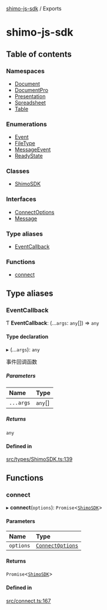 [shimo-js-sdk](README.md) / Exports

# shimo-js-sdk

## Table of contents

### Namespaces

- [Document](modules/Document.md)
- [DocumentPro](modules/DocumentPro.md)
- [Presentation](modules/Presentation.md)
- [Spreadsheet](modules/Spreadsheet.md)
- [Table](modules/Table.md)

### Enumerations

- [Event](enums/Event.md)
- [FileType](enums/FileType.md)
- [MessageEvent](enums/MessageEvent.md)
- [ReadyState](enums/ReadyState.md)

### Classes

- [ShimoSDK](classes/ShimoSDK.md)

### Interfaces

- [ConnectOptions](interfaces/ConnectOptions.md)
- [Message](interfaces/Message.md)

### Type aliases

- [EventCallback](modules.md#eventcallback)

### Functions

- [connect](modules.md#connect)

## Type aliases

### EventCallback

Ƭ **EventCallback**: (...`args`: `any`[]) => `any`

#### Type declaration

▸ (...`args`): `any`

事件回调函数

##### Parameters

| Name | Type |
| :------ | :------ |
| `...args` | `any`[] |

##### Returns

`any`

#### Defined in

[src/types/ShimoSDK.ts:139](https://github.com/shimohq/shimo-js-sdk/blob/f4ed478/src/types/ShimoSDK.ts#L139)

## Functions

### connect

▸ **connect**(`options`): `Promise`<[`ShimoSDK`](classes/ShimoSDK.md)\>

#### Parameters

| Name | Type |
| :------ | :------ |
| `options` | [`ConnectOptions`](interfaces/ConnectOptions.md) |

#### Returns

`Promise`<[`ShimoSDK`](classes/ShimoSDK.md)\>

#### Defined in

[src/connect.ts:167](https://github.com/shimohq/shimo-js-sdk/blob/f4ed478/src/connect.ts#L167)
